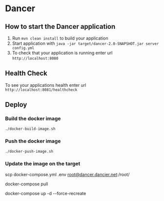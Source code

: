 # Dancer

## How to start the Dancer application

1. Run `mvn clean install` to build your application
1. Start application with `java -jar target/dancer-2.0-SNAPSHOT.jar server config.yml`
1. To check that your application is running enter url `http://localhost:8080`

## Health Check

To see your applications health enter url `http://localhost:8081/healthcheck`

## Deploy

### Build the docker image
```bash
./docker-build-image.sh
```

### Push the docker image
```bash
./docker-push-image.sh
```

### Update the image on the target

scp docker-compose.yml .env root@dancer.dancier.net:/root/

docker-compose pull

docker-compose up -d --force-recreate

